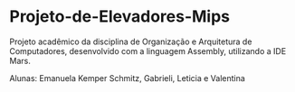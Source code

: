# Projeto-de-Elevadores-Mips
Projeto acadêmico da disciplina de Organização e Arquitetura de Computadores, desenvolvido com a linguagem Assembly, utilizando a IDE Mars.

Alunas: Emanuela Kemper Schmitz, Gabrieli, Leticia e Valentina

